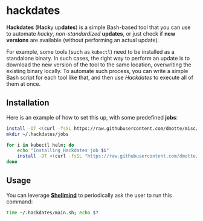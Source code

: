 # hackdates

**Hackdates** (**Hack**y up**dates**) is a simple Bash-based tool that you can use to automate _hacky_, _non-standardized_ **updates**, or just check if **new versions** are available (without performing an actual update).

For example, some tools (such as `kubectl`) need to be installed as a standalone binary. In such cases, the right way to perform an update is to download the new version of the tool to the same location, overwriting the existing binary locally. To automate such process, you can write a simple Bash script for each tool like that, and then use _Hackdates_ to execute all of them at once.

## Installation

Here is an example of how to set this up, with some predefined **jobs**:

```bash
install -DT <(curl -fsSL https://raw.githubusercontent.com/dmotte/misc/main/scripts/hackdates/main.sh) ~/.hackdates/main.sh
mkdir ~/.hackdates/jobs

for i in kubectl helm; do
    echo "Installing Hackdates job $i"
    install -DT <(curl -fsSL "https://raw.githubusercontent.com/dmotte/misc/main/scripts/hackdates/jobs/$i.sh") "$HOME/.hackdates/jobs/$i.sh"
done
```

## Usage

You can leverage **[Shellmind](../shellmind)** to periodically ask the user to run this command:

```bash
time ~/.hackdates/main.sh; echo $?
```
